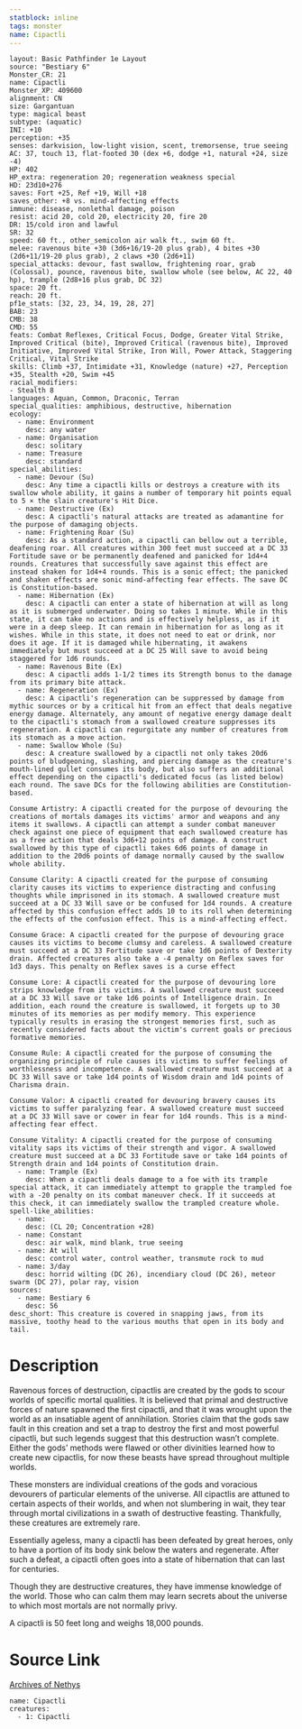 ```yaml
---
statblock: inline
tags: monster
name: Cipactli
---
```

```statblock
layout: Basic Pathfinder 1e Layout
source: "Bestiary 6"
Monster_CR: 21
name: Cipactli
Monster_XP: 409600
alignment: CN
size: Gargantuan
type: magical beast
subtype: (aquatic)
INI: +10
perception: +35
senses: darkvision, low-light vision, scent, tremorsense, true seeing
AC: 37, touch 13, flat-footed 30 (dex +6, dodge +1, natural +24, size -4)
HP: 402
HP_extra: regeneration 20; regeneration weakness special
HD: 23d10+276
saves: Fort +25, Ref +19, Will +18
saves_other: +8 vs. mind-affecting effects
immune: disease, nonlethal damage, poison
resist: acid 20, cold 20, electricity 20, fire 20
DR: 15/cold iron and lawful
SR: 32
speed: 60 ft., other_semicolon air walk ft., swim 60 ft.
melee: ravenous bite +30 (3d6+16/19-20 plus grab), 4 bites +30 (2d6+11/19-20 plus grab), 2 claws +30 (2d6+11)
special_attacks: devour, fast swallow, frightening roar, grab (Colossal), pounce, ravenous bite, swallow whole (see below, AC 22, 40 hp), trample (2d8+16 plus grab, DC 32)
space: 20 ft.
reach: 20 ft.
pf1e_stats: [32, 23, 34, 19, 28, 27]
BAB: 23
CMB: 38
CMD: 55
feats: Combat Reflexes, Critical Focus, Dodge, Greater Vital Strike, Improved Critical (bite), Improved Critical (ravenous bite), Improved Initiative, Improved Vital Strike, Iron Will, Power Attack, Staggering Critical, Vital Strike
skills: Climb +37, Intimidate +31, Knowledge (nature) +27, Perception +35, Stealth +20, Swim +45
racial_modifiers:
- Stealth 8
languages: Aquan, Common, Draconic, Terran
special_qualities: amphibious, destructive, hibernation
ecology:
  - name: Environment
    desc: any water
  - name: Organisation
    desc: solitary
  - name: Treasure
    desc: standard
special_abilities:
  - name: Devour (Su)
    desc: Any time a cipactli kills or destroys a creature with its swallow whole ability, it gains a number of temporary hit points equal to 5 × the slain creature's Hit Dice.
  - name: Destructive (Ex)
    desc: A cipactli's natural attacks are treated as adamantine for the purpose of damaging objects.
  - name: Frightening Roar (Su)
    desc: As a standard action, a cipactli can bellow out a terrible, deafening roar. All creatures within 300 feet must succeed at a DC 33 Fortitude save or be permanently deafened and panicked for 1d4+4 rounds. Creatures that successfully save against this effect are instead shaken for 1d4+4 rounds. This is a sonic effect; the panicked and shaken effects are sonic mind-affecting fear effects. The save DC is Constitution-based.
  - name: Hibernation (Ex)
    desc: A cipactli can enter a state of hibernation at will as long as it is submerged underwater. Doing so takes 1 minute. While in this state, it can take no actions and is effectively helpless, as if it were in a deep sleep. It can remain in hibernation for as long as it wishes. While in this state, it does not need to eat or drink, nor does it age. If it is damaged while hibernating, it awakens immediately but must succeed at a DC 25 Will save to avoid being staggered for 1d6 rounds.
  - name: Ravenous Bite (Ex)
    desc: A cipactli adds 1-1/2 times its Strength bonus to the damage from its primary bite attack.
  - name: Regeneration (Ex)
    desc: A cipactli's regeneration can be suppressed by damage from mythic sources or by a critical hit from an effect that deals negative energy damage. Alternately, any amount of negative energy damage dealt to the cipactli's stomach from a swallowed creature suppresses its regeneration. A cipactli can regurgitate any number of creatures from its stomach as a move action.
  - name: Swallow Whole (Su)
    desc: A creature swallowed by a cipactli not only takes 20d6 points of bludgeoning, slashing, and piercing damage as the creature's mouth-lined gullet consumes its body, but also suffers an additional effect depending on the cipactli's dedicated focus (as listed below) each round. The save DCs for the following abilities are Constitution-based. 

Consume Artistry: A cipactli created for the purpose of devouring the creations of mortals damages its victims' armor and weapons and any items it swallows. A cipactli can attempt a sunder combat maneuver check against one piece of equipment that each swallowed creature has as a free action that deals 3d6+12 points of damage. A construct swallowed by this type of cipactli takes 6d6 points of damage in addition to the 20d6 points of damage normally caused by the swallow whole ability. 

Consume Clarity: A cipactli created for the purpose of consuming clarity causes its victims to experience distracting and confusing thoughts while imprisoned in its stomach. A swallowed creature must succeed at a DC 33 Will save or be confused for 1d4 rounds. A creature affected by this confusion effect adds 10 to its roll when determining the effects of the confusion effect. This is a mind-affecting effect. 

Consume Grace: A cipactli created for the purpose of devouring grace causes its victims to become clumsy and careless. A swallowed creature must succeed at a DC 33 Fortitude save or take 1d6 points of Dexterity drain. Affected creatures also take a -4 penalty on Reflex saves for 1d3 days. This penalty on Reflex saves is a curse effect 

Consume Lore: A cipactli created for the purpose of devouring lore strips knowledge from its victims. A swallowed creature must succeed at a DC 33 Will save or take 1d6 points of Intelligence drain. In addition, each round the creature is swallowed, it forgets up to 30 minutes of its memories as per modify memory. This experience typically results in erasing the strongest memories first, such as recently considered facts about the victim's current goals or precious formative memories. 

Consume Rule: A cipactli created for the purpose of consuming the organizing principle of rule causes its victims to suffer feelings of worthlessness and incompetence. A swallowed creature must succeed at a DC 33 Will save or take 1d4 points of Wisdom drain and 1d4 points of Charisma drain. 

Consume Valor: A cipactli created for devouring bravery causes its victims to suffer paralyzing fear. A swallowed creature must succeed at a DC 33 Will save or cower in fear for 1d4 rounds. This is a mind-affecting fear effect. 

Consume Vitality: A cipactli created for the purpose of consuming vitality saps its victims of their strength and vigor. A swallowed creature must succeed at a DC 33 Fortitude save or take 1d4 points of Strength drain and 1d4 points of Constitution drain.
  - name: Trample (Ex)
    desc: When a cipactli deals damage to a foe with its trample special attack, it can immediately attempt to grapple the trampled foe with a -20 penalty on its combat maneuver check. If it succeeds at this check, it can immediately swallow the trampled creature whole.
spell-like_abilities:
  - name:
    desc: (CL 20; Concentration +28)
  - name: Constant
    desc: air walk, mind blank, true seeing
  - name: At will
    desc: control water, control weather, transmute rock to mud
  - name: 3/day
    desc: horrid wilting (DC 26), incendiary cloud (DC 26), meteor swarm (DC 27), polar ray, vision
sources:
  - name: Bestiary 6
    desc: 56
desc_short: This creature is covered in snapping jaws, from its massive, toothy head to the various mouths that open in its body and tail.
```
# Description
Ravenous forces of destruction, cipactlis are created by the gods to scour worlds of specific mortal qualities. It is believed that primal and destructive forces of nature spawned the first cipactli, and that it was wrought upon the world as an insatiable agent of annihilation. Stories claim that the gods saw fault in this creation and set a trap to destroy the first and most powerful cipactli, but such legends suggest that this destruction wasn’t complete. Either the gods’ methods were flawed or other divinities learned how to create new cipactlis, for now these beasts have spread throughout multiple worlds. 

These monsters are individual creations of the gods and voracious devourers of particular elements of the universe. All cipactlis are attuned to certain aspects of their worlds, and when not slumbering in wait, they tear through mortal civilizations in a swath of destructive feasting. Thankfully, these creatures are extremely rare. 

Essentially ageless, many a cipactli has been defeated by great heroes, only to have a portion of its body sink below the waters and regenerate. After such a defeat, a cipactli often goes into a state of hibernation that can last for centuries. 

Though they are destructive creatures, they have immense knowledge of the world. Those who can calm them may learn secrets about the universe to which most mortals are not normally privy. 

A cipactli is 50 feet long and weighs 18,000 pounds.
# Source Link
[Archives of Nethys](https://aonprd.com/MonsterDisplay.aspx?ItemName=Cipactli)
```encounter-table
name: Cipactli
creatures:
  - 1: Cipactli
```
